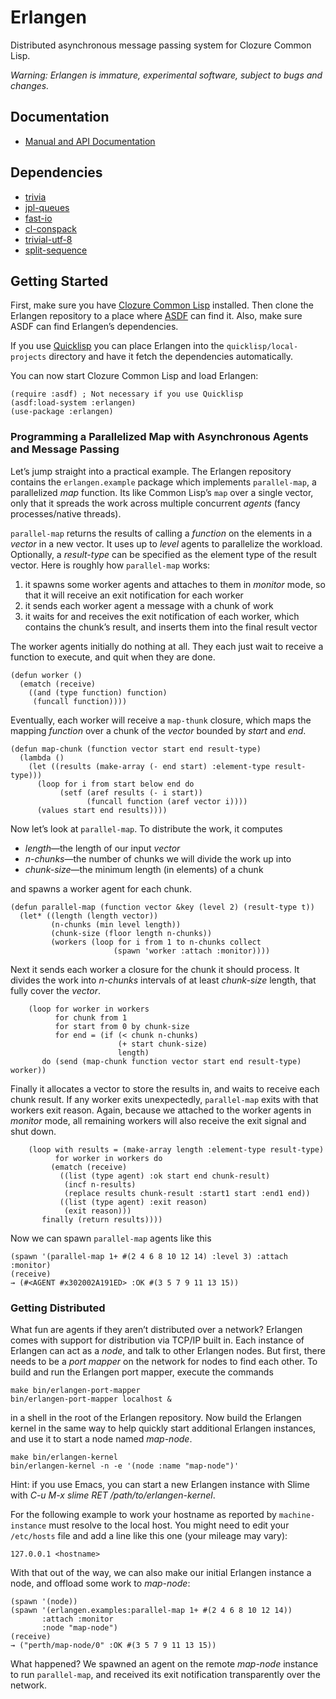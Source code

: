 # Erlangen

Distributed asynchronous message passing system for Clozure Common Lisp.

_Warning: Erlangen is immature, experimental software, subject to bugs and
changes._

## Documentation

 * [Manual and API Documentation](http://mr.gy/software/erlangen/api.html)


## Dependencies

 * [trivia](https://github.com/guicho271828/trivia)
 * [jpl-queues](http://www.thoughtcrime.us/software/jpl-queues/)
 * [fast-io](https://github.com/rpav/fast-io)
 * [cl-conspack](https://github.com/conspack/cl-conspack)
 * [trivial-utf-8](https://common-lisp.net/project/trivial-utf-8/)
 * [split-sequence](https://github.com/sharplispers/split-sequence)

## Getting Started

First, make sure you have [Clozure Common Lisp](http://ccl.clozure.com/)
installed. Then clone the Erlangen repository to a place where
[ASDF](https://common-lisp.net/project/asdf/) can find it. Also, make sure ASDF
can find Erlangen’s dependencies.

If you use [Quicklisp](https://www.quicklisp.org/) you can place Erlangen into
the `quicklisp/local-projects` directory and have it fetch the dependencies
automatically.

You can now start Clozure Common Lisp and load Erlangen:

```
(require :asdf) ; Not necessary if you use Quicklisp
(asdf:load-system :erlangen)
(use-package :erlangen)
```

### Programming a Parallelized Map with Asynchronous Agents and Message Passing

Let’s jump straight into a practical example. The Erlangen repository contains
the `erlangen.example` package which implements `parallel-map`, a parallelized
*map* function. Its like Common Lisp’s `map` over a single vector, only that it
spreads the work across multiple concurrent *agents* (fancy processes/native
threads).

`parallel-map` returns the results of calling a *function* on the elements in a
*vector* in a new vector. It uses up to *level* agents to parallelize the
workload. Optionally, a *result-type* can be specified as the element type of
the result vector. Here is roughly how `parallel-map` works:

  1. it spawns some worker agents and attaches to them in *monitor* mode, so
     that it will receive an exit notification for each worker
  2. it sends each worker agent a message with a chunk of work
  3. it waits for and receives the exit notification of each worker, which
     contains the chunk’s result, and inserts them into the final result vector

The worker agents initially do nothing at all. They each just wait to receive a
function to execute, and quit when they are done.

```
(defun worker ()
  (ematch (receive)
    ((and (type function) function)
     (funcall function))))
```

Eventually, each worker will receive a `map-thunk` closure, which maps the
mapping *function* over a chunk of the *vector* bounded by *start* and *end*.

```
(defun map-chunk (function vector start end result-type)
  (lambda ()
    (let ((results (make-array (- end start) :element-type result-type)))
      (loop for i from start below end do
           (setf (aref results (- i start))
                 (funcall function (aref vector i))))
      (values start end results))))
```

Now let’s look at `parallel-map`. To distribute the work, it computes

 - *length*—the length of our input *vector*
 - *n-chunks*—the number of chunks we will divide the work up into
 - *chunk-size*—the minimum length (in elements) of a chunk

and spawns a worker agent for each chunk.

```
(defun parallel-map (function vector &key (level 2) (result-type t))
  (let* ((length (length vector))
         (n-chunks (min level length))
         (chunk-size (floor length n-chunks))
         (workers (loop for i from 1 to n-chunks collect
                       (spawn 'worker :attach :monitor))))
```

Next it sends each worker a closure for the chunk it should process. It
divides the work into *n-chunks* intervals of at least *chunk-size* length,
that fully cover the *vector*.

```
    (loop for worker in workers
          for chunk from 1
          for start from 0 by chunk-size
          for end = (if (< chunk n-chunks)
                        (+ start chunk-size)
                        length)
       do (send (map-chunk function vector start end result-type) worker))
```

Finally it allocates a vector to store the results in, and waits to receive
each chunk result. If any worker exits unexpectedly, `parallel-map` exits with
that workers exit reason. Again, because we attached to the worker agents in
*monitor* mode, all remaining workers will also receive the exit signal and
shut down.

```
    (loop with results = (make-array length :element-type result-type)
          for worker in workers do
         (ematch (receive)
           ((list (type agent) :ok start end chunk-result)
            (incf n-results)
            (replace results chunk-result :start1 start :end1 end))
           ((list (type agent) :exit reason)
            (exit reason)))
       finally (return results))))
```

Now we can spawn `parallel-map` agents like this

```
(spawn '(parallel-map 1+ #(2 4 6 8 10 12 14) :level 3) :attach :monitor)
(receive)
→ (#<AGENT #x302002A191ED> :OK #(3 5 7 9 11 13 15))
```

### Getting Distributed

What fun are agents if they aren’t distributed over a network? Erlangen comes
with support for distribution via TCP/IP built in. Each instance of Erlangen
can act as a *node*, and talk to other Erlangen nodes. But first, there needs
to be a *port mapper* on the network for nodes to find each other. To build and
run the Erlangen port mapper, execute the commands

```
make bin/erlangen-port-mapper
bin/erlangen-port-mapper localhost &
```

in a shell in the root of the Erlangen repository. Now build the Erlangen kernel
in the same way to help quickly start additional Erlangen instances, and use it
to start a node named *map-node*.

```
make bin/erlangen-kernel
bin/erlangen-kernel -n -e '(node :name "map-node")'
```

Hint: if you use Emacs, you can start a new Erlangen instance with Slime with
*C-u M-x slime RET /path/to/erlangen-kernel*.

For the following example to work your hostname as reported by
`machine-instance` must resolve to the local host. You might need to edit your
`/etc/hosts` file and add a line like this one (your mileage may vary):

```
127.0.0.1 <hostname>
```

With that out of the way, we can also make our initial Erlangen instance a
node, and offload some work to *map-node*:

```
(spawn '(node))
(spawn '(erlangen.examples:parallel-map 1+ #(2 4 6 8 10 12 14))
       :attach :monitor
       :node "map-node")
(receive)
→ ("perth/map-node/0" :OK #(3 5 7 9 11 13 15))
```

What happened? We spawned an agent on the remote *map-node* instance to run
`parallel-map`, and received its exit notification transparently over the
network.

